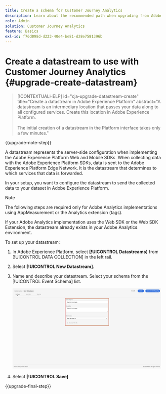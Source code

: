 ```yaml
---
title: Create a schema for Customer Journey Analytics
description: Learn about the recommended path when upgrading from Adobe Analytics to Customer Journey Analytics
role: Admin
solution: Customer Journey Analytics
feature: Basics
exl-id: f76d098d-d223-40e4-be81-d28e7581396b
---
```

# Create a datastream to use with Customer Journey Analytics {#upgrade-create-datastream}

<!-- markdownlint-disable MD034 -->

>[!CONTEXTUALHELP]
>id="cja-upgrade-datastream-create"
>title="Create a datastream in Adobe Experience Platform"
>abstract="A datastream is an intermediary location that passes your data along to all configured services. Create this location in Adobe Experience Platform.<br><br>The initial creation of a datastream in the Platform interface takes only a few minutes."

<!-- markdownlint-enable MD034 -->

{{upgrade-note-step}}

<!-- Should we single source this instead of duplicate it? The following steps were copied from: /help/data-ingestion/aepwebsdk.md-->

A datastream represents the server-side configuration when implementing the Adobe Experience Platform Web and Mobile SDKs. When collecting data with the Adobe Experience Platform SDKs, data is sent to the Adobe Experience Platform Edge Network. It is the datastream that determines to which services that data is forwarded.

In your setup, you want to configure the datastream to send the collected data to your dataset in Adobe Experience Platform.

>[!NOTE]
>
>The following steps are required only for Adobe Analytics implementations using AppMeasurement or the Analytics extension (tags).
>
>If your Adobe Analytics implementation uses the Web SDK or the Web SDK Extension, the datastream already exists in your Adobe Analytics environment.

To set up your datastream:

1. In Adobe Experience Platform, select **[!UICONTROL Datastreams]** from [!UICONTROL DATA COLLECTION] in the left rail.

1. Select **[!UICONTROL New Datastream]**.

1. Name and describe your datastream. Select your schema from the [!UICONTROL Event Schema] list.

   ![New Datastream](assets/new-datastream.png)

1. Select **[!UICONTROL Save]**.

{{upgrade-final-step}}

